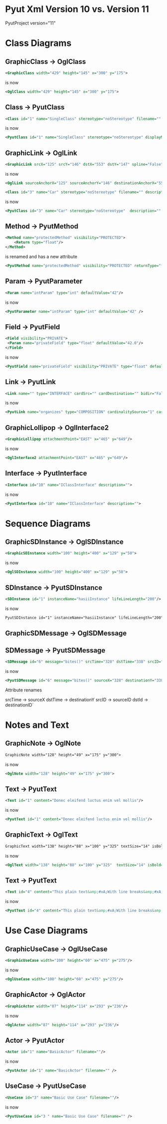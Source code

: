 Pyut Xml Version 10 vs. Version 11
===================

PyutProject version="11"

# Class Diagrams

## GraphicClass → OglClass

 ```xml
 <GraphicClass width="429" height="145" x="300" y="175">
 ```
is now
```xml
<OglClass width="429" height="145" x="300" y="175">
```



## Class → PyutClass

```xml
<Class id="1" name="SingleClass" stereotype="noStereotype" filename="" description="I am a single class" showMethods="True" showFields="True" showStereotype="True" displayParameters="Display">
```

is now

```xml
<PyutClass id="1" name="SingleClass" stereotype="noStereotype" displayMethods="True" displayParameters="Display" displayFields="True" displayStereotype="True" description="I am a single class">
```

## GraphicLink → OglLink

```xml
<GraphicLink srcX="125" srcY="146" dstX="553" dstY="147" spline="False">
```
is now
```xml
<OglLink sourceAnchorX="125" sourceAnchorY="146" destinationAnchorX="553" destinationAnchorY="147" spline="False">
```



```xml
<Class id="3" name="Car" stereotype="noStereotype" filename="" description="" showMethods="True" showFields="True"    showStereotype="True" displayParameters="Unspecified">
```

is now

```xml
<PyutClass id="3" name="Car" stereotype="noStereotype"  description="" displayMethods="True" displayFields="True" displayStereotype="True" displayParameters="Unspecified" >
```


## Method → PyutMethod

```xml
<Method name="protectedMethod" visibility="PROTECTED">
    <Return type="float"/>
</Method>
```

is renamed and has a new attribute

```xml
<PyutMethod name="protectedMethod" visibility="PROTECTED" returnType="float">
```

## Param → PyutParameter

```xml
<Param name="intParam" type="int" defaultValue="42"/>
```

is now

```xml
<PyutParameter name="intParam" type="int" defaultValue="42" />
```

## Field → PyutField

```xml
<Field visibility="PRIVATE">
 <Param name="privateField" type="float" defaultValue="42.0"/>
</Field>
```

is now

```xml
<PyutField name="privateField" visibility="PRIVATE" type="float" defaultValue="42.0" />
```

## Link → PyutLink

```xml
<Link name="" type="INTERFACE" cardSrc="" cardDestination="" bidir="False" sourceId="6" destId="5"/>
```

is now

```xml
<PyutLink name="organizes" type="COMPOSITION" cardinalitySource="1" cardinalityDestination="*" bidirectional="False" sourceId="1" destinationId="2" />
```



## GraphicLollipop → OglInterface2

```xml
<GraphicLollipop attachmentPoint="EAST" x="465" y="649"/>
```

is now

```xml
<OglInterface2 attachmentPoint="EAST" x="465" y="649"/>
```
## Interface → PyutInterface

```xml
<Interface id="10" name="IClassInterface" description="">
```

is now

```xml
<PyutInterface id="10" name="IClassInterface" description="">
```


# Sequence Diagrams

## GraphicSDInstance → OglSDInstance
```xml
<GraphicSDInstance width="100" height="400" x="129" y="50">
```

is now

```xml
<OglSDInstance width="100" height="400" x="129" y="50">
```

## SDInstance → PyutSDInstance
```xml
<SDInstance id="1" instanceName="hasiiInstance" lifeLineLength="200"/>
```

is now

```xml
PyutSDInstance id="1" instanceName="hasiiInstance" lifeLineLength="200" />
```

## GraphicSDMessage  → OglSDMessage

## SDMessage → PyutSDMessage

```xml
<SDMessage id="6" message="bites()" srcTime="328" dstTime="338" srcID="3" dstID="2"/>
```

is now 

```xml
<PyutSDMessage id="6" message="bites()" sourceX="328" destinationY="338" sourceID="3" destinationID="2" />
```

Attribute renames

srcTime → sourceX
dstTime → destinationY
srcID → sourceID
dstId → destinationID`

# Notes and Text
## GraphicNote  →  OglNote

```xml
GraphicNote width="128" height="49" x="175" y="300">
```

is now

```xml
<OglNote width="128" height="49" x="175" y="300">
```

## Text  → PyutText

```xml
<Text id="1" content="Donec eleifend luctus enim vel mollis"/>
```

is now

```xml
<PyutText id="1" content="Donec eleifend luctus enim vel mollis"/>
```

## GraphicText → OglText

```xml
GraphicText width="138" height="88" x="100" y="325" textSize="14" isBold="False" isItalicized="False" fontFamily="Swiss">
```

is now

```xml
<OglText width="138" height="88" x="100" y="325"  textSize="14" isBold="False" isItalicized="False" fontFamily="Swiss">
```

## Text → PyutText
```xml
<Text id="4" content="This plain text&amp;#xA;With line breaks&amp;#xA;At least a few"/>
```

is now

```xml
<PyutText id="4" content="This plain text&amp;#xA;With line breaks&amp;#xA;At least a few"/>
```

# Use Case Diagrams

## GraphicUseCase → OglUseCase

```xml
<GraphicUseCase width="100" height="60" x="475" y="275"/>
```

is now

```xml
<OglUseCase width="100" height="60" x="475" y="275"/>
```

## GraphicActor → OglActor

```xml
<GraphicActor width="87" height="114" x="293" y="236"/>
```
is now
```xml
<OglActor width="87" height="114" x="293" y="236"/>
```

## Actor → PyutActor

```xml
<Actor id="1" name="BasicActor" filename=""/>
```

is now

```xml
<PyutActor id="1" name="BasicActor" filename="" />
```

## UseCase → PyutUseCase
```xml
<UseCase id="3" name="Basic Use Case" filename=""/>
```

is now

```xml
<PyutUseCase id="3 " name="Basic Use Case" filename="" />
```